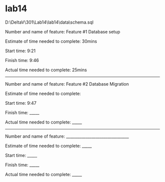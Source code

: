 # lab14

D:\DeltaV\301\Lab14\lab14\data\schema.sql

Number and name of feature: Feature #1 Database setup

Estimate of time needed to complete: 30mins

Start time: 9:21

Finish time: 9:46

Actual time needed to complete: 25mins

************************************************************

Number and name of feature: Feature #2 Database Migration

Estimate of time needed to complete: 

Start time: 9:47

Finish time: _____

Actual time needed to complete: _____

************************************************************

Number and name of feature: ________________________________

Estimate of time needed to complete: _____

Start time: _____

Finish time: _____

Actual time needed to complete: _____